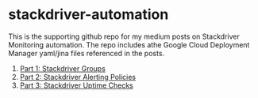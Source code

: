 # stackdriver-automation

This is the supporting github repo for my medium posts on Stackdriver Monitoring automation. The repo includes athe Google Cloud Deployment Manager yaml/jina files referenced in the posts.

1. [Part 1: Stackdriver Groups](https://medium.com/google-cloud/stackdriver-monitoring-automation-part-1-stackdriver-groups-8e51f0aa9b03)
2. [Part 2: Stackdriver Alerting Policies](https://medium.com/google-cloud/stackdriver-monitoring-automation-part-2-alerting-policies-9f42068603c4)
3. [Part 3: Stackdriver Uptime Checks](https://medium.com/google-cloud/stackdriver-monitoring-automation-part-3-uptime-checks-476b8507f59c)
